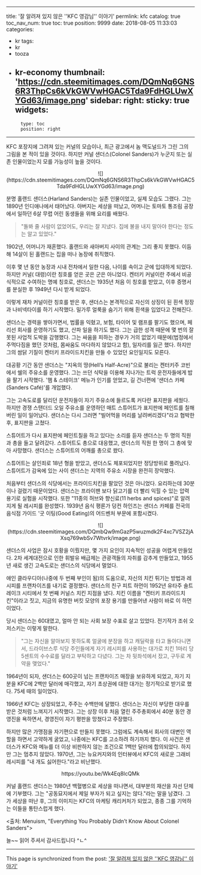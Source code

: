 
---
title: '잘 알려져 있지 않은 ''KFC 영감님'' 이야기'
permlink: kfc
catalog: true
toc_nav_num: true
toc: true
position: 9999
date: 2018-08-05 11:33:03
categories:
- kr
tags:
- kr
- tooza
- kr-economy
thumbnail: 'https://cdn.steemitimages.com/DQmNq6GNS6R3ThpCs6kVkGWVwHGAC5Tda9FdHGLUwXYGd63/image.png'
sidebar:
    right:
        sticky: true
widgets:
    -
        type: toc
        position: right
---


KFC 포장지에 그려져 있는 커널의 모습이나, 최근 광고에서 놈 맥도널드가 그린 그의 그림을 본 적이 있을 것이다. 하지만 커널 샌더스(Colonel Sanders)가 누군지 또는 실존 인물이었는지 모를 가능성이 높을 것이다.  

<center>
![](https://cdn.steemitimages.com/DQmNq6GNS6R3ThpCs6kVkGWVwHGAC5Tda9FdHGLUwXYGd63/image.png)
</center>

분명 홀랜드 샌더스(Harland Sanders)는 실존 인물이었고, 실제 모습도 그랬다. 그는 1890년 인디애나에서 태어났다. 아버지는 세상을 떠났고, 어머니는 토마토 통조림 공장에서 일하던 6살 무렵 어린 동생들을 위해 요리를 배웠다.  

> "돌봐 줄 사람이 없었어도, 우리는 잘 지냈다. 집에 불을 내지 말아야 한다는 정도는 알고 있었다."  

1902년, 어머니가 재혼했다. 홀랜드와 새아버지 사이의 관계는 그리 좋지 못했다. 이듬해 14살이 된 홀랜드는 집을 떠나 농장에 취직했다.  

이후 몇 년 동안 농장과 시내 전차에서 일한 다음, 나이를 속이고 군에 입대하게 되었다. 하지만 커널( 대령)이란 칭호를 얻은 곳은 군은 아니었다. 켄터키 커널이란 주에서 비공식적으로 수여하는 명예 칭호로, 샌더스는 1935년 처음 이 칭호를 받았고, 이후 증명서를 분실한 후 1949년 다시 받게 되었다.  

이렇게 재차 커널이란 칭호를 받은 후, 샌더스는 본격적으로 자신의 상징이 된 흰색 정장과 나비넥타이를 하기 시작했다. 밀가루 얼룩을 숨기기 위해 흰색을 입었다고 전해진다.  

샌더스는 경력을 쌓아가면서, 법률을 익혔고, 보험, 타이어 및 램프를 팔기도 했으며, 페리선 회사를 운영하기도 했고, 산파 일을 하기도 했다. 그는 급한 성격 때문에 몇 번의 잘못된 사업적 도박을 감행했다. 그는 싸움을 피하는 경우가 거의 없었기 때문에(법정에서 주먹다짐을 했던 것처럼, 몸싸움도 마다하지 않았다고 함), 일자리를 잃곤 했다. 하지만 그의 쌈닭 기질이 켄터키 프라이드치킨을 만들 수 있었던 요인일지도 모른다.  

대공황 기간 동안 샌더스는 "지옥의 땅(Hell’s Half-Acre)"으로 불리는 켄터키주 코빈에서 쉘의 주유소를 운영했다. 그는 쓰던 식탁을 이용해 지나가는 트럭 운전자들에게 밥을 팔기 시작했다. '햄 & 스테이크' 메뉴가 인기를 얻었고, 길 건너편에 '샌더스 카페(Sanders Café)'를 개업했다. 

그는 고속도로를 달리던 운전자들이 자기 주유소에 들르도록 커다란 표지판을 세웠다.  하지만 경쟁 스탠더드 오일 주유소를 운영하던 매트 스튜어트가 표지판에 페인트를 칠해버린 일이 일어났다. 샌더스는 다시 그러면 "빌어먹을 머리를 날려버리겠다"라고 협박한 후, 표지판을 고쳤다.  

스튜어트가 다시 표지판에 페인트칠을 하고 있다는 소리를 듣자 샌더스는 두 명의 직원과 총을 들고 달려갔다. 스튜어트도 총으로 대응했고, 샌더스의 직원 한 명이 그 총에 맞아 사망했다. 샌더스는 스튜어트의 어깨를 총으로 쐈다.  

스튜어트는 살인죄로 18년 형을 받았고, 샌더스도 체포되었지만 정당방위로 풀려났다.  스튜어트가 감옥에 있는 사이 샌더스는 지역의 주유소 시장을 완전히 장악했다. 

처음부터 샌더스의 식당에서는 프라이드치킨을 팔았던 것은 아니었다. 요리하는데 30분이나 걸렸기 때문이었다. 샌더스는 프라이팬 보다 닭고기를 더 빨리 익힐 수 있는  압력 용기로 실험을 시작했다. 또한 "11종의 허브와 향신료(11 herbs and spices)"로 알려지게 될 레시피를 완성했다. 1939년 음식 평론가 덩컨 하인즈는 샌더스 카페를 전국의 음식점 가이드 '굿 이팅(Good Eating)의 어드벤처 부문에 포함시켰다. 

<center>
![](https://cdn.steemitimages.com/DQmbQw9mGazP5wuzmdk2F4xc7VSZ2jAXsq769wbSv7Wtvrk/image.png)
</center>

샌더스의 사업은 잠시 호황을 이뤘지만, 몇 가지 요인이 지속적인 성공을 어렵게 만들었다. 2차 세계대전으로 인한 휘발유 배급제는 관광객들의 자취를 감추게 만들었고, 1955년 새로 생긴 고속도로는 샌더스의 식당에서 멀었다.  

애인 클라우디아(나중에 두 번째 부인이 됨)의 도움으로, 자신의 치킨 튀기는 방법과 레시피를 프랜차이즈를 내기로 결정했다. 샌더스의 친구 피트 하먼이 1952년 유타주 솔트레이크 시티에서 첫 번째 커널스 치킨 지점을 냈다. 치킨 이름을 "켄터키 프라이드치킨"이라고 짓고, 지금의 유명한 버킷 모양의 포장 용기를 만들어낸 사람이 바로 이 하먼이었다.  

당시 샌더스는 60대였고, 얼마 안 되는 사회 보장 수표로 살고 있었다. 전기작가 조쉬 오저스키는 이렇게 말한다. 

> "그는 자신을 알아보지 못하도록 얼굴에 분장을 하고 캐딜락을 타고 돌아다니면서, 드라이브스루 식당 주인들에게 자기 레시피를 사용하는 대가로 치킨 1마리 당 5센트의 수수료를 달라고 부탁하고 다녔다. 그는 차 뒷좌석에서 잤고, 구두로 계약을 맺었다." 

1964년이 되자, 샌더스는 600곳이 넘는 프랜차이즈 매장을 보유하게 되었고, 자기 지분을 KFC에 2백만 달러에 매각했고, 자기 초상권에 대한 대가는 정기적으로 받기로 했다. 75세 때의 일이었다. 

1966년 KFC는 상장되었고, 주주는 수백만에 달했다. 샌더스는 자신이 부당한 대우를 받은 것처럼 느껴지기 시작했다. 그는 상장 이후 처음 열린 주주총회에서 40분 동안 경영진을 욕하면서, 경영진이 자기 평판을 망쳤다고 주장했다.  

하지만 많은 가맹점을 자기편으로 만들지 못했다. 그럼에도 계속해서 회사의 대변인 역할을 하면서 고약하게 굴었고, 나중에는 KFC를 고소하려 하기까지 했다. 이 사건은 샌더스가 KFC와 메뉴를 더 이상 비판하지 않는 조건으로 1백만 달러에 합의되었다. 하지만 그는 멈추지 않았다. 1970년, 그는 뉴요커지와의 인터뷰에서 KFC의 새로운 그래비 레시피를 "내 개도 싫어한다."라고 비난했다.  

<center>
https://youtu.be/Wk4Eq8IcQMk
</center>

커널 홀랜드 샌더스는 1980년 백혈병으로 세상을 떠나면서, 대부분의 재산을 자선 단체에 기부했다. 그는 "공동묘지에서 제일 부자가 되고 싶지는 않다."라는 말을 남겼다.  그가 세상을 떠난 후, 그의 이미지는 KFC의 마케팅 캐리커처가 되었고, 종종 그를 기억하는 이들을 통탄스럽게 했다.  

<출처: Menuism, "Everything You Probably Didn’t Know About Colonel Sanders"> 

늘~~ 읽어 주셔서 감사드립니다 ^ㄴ^

- - -

This page is synchronized from the post: ['잘 알려져 있지 않은 ''KFC 영감님'' 이야기'](https://steemit.com/@pius.pius/kfc)
